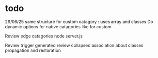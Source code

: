# todo 
29/06/25
same structure for custom catagory : uses array and classes 
Do dynamic options for native catagories like for custom 

Review edge catagories node server.js

Review trigger generated 
review collapsed association about classes propagation and restoration 



